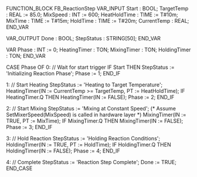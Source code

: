 FUNCTION_BLOCK FB_ReactionStep
VAR_INPUT
    Start           : BOOL;
    TargetTemp      : REAL := 85.0;
    MixSpeed        : INT := 600;
    HeatHoldTime    : TIME := T#10m;
    MixTime         : TIME := T#15m;
    HoldTime        : TIME := T#20m;
    CurrentTemp     : REAL;
END_VAR

VAR_OUTPUT
    Done            : BOOL;
    StepStatus      : STRING[50];
END_VAR

VAR
    Phase           : INT := 0;
    HeatingTimer    : TON;
    MixingTimer     : TON;
    HoldingTimer    : TON;
END_VAR


CASE Phase OF
0: // Wait for start trigger
    IF Start THEN
        StepStatus := 'Initializing Reaction Phase';
        Phase := 1;
    END_IF

1: // Start Heating
    StepStatus := 'Heating to Target Temperature';
    HeatingTimer(IN := CurrentTemp >= TargetTemp, PT := HeatHoldTime);
    IF HeatingTimer.Q THEN
        HeatingTimer(IN := FALSE);
        Phase := 2;
    END_IF

2: // Start Mixing
    StepStatus := 'Mixing at Constant Speed';
    (* Assume SetMixerSpeed(MixSpeed) is called in hardware layer *)
    MixingTimer(IN := TRUE, PT := MixTime);
    IF MixingTimer.Q THEN
        MixingTimer(IN := FALSE);
        Phase := 3;
    END_IF

3: // Hold Reaction
    StepStatus := 'Holding Reaction Conditions';
    HoldingTimer(IN := TRUE, PT := HoldTime);
    IF HoldingTimer.Q THEN
        HoldingTimer(IN := FALSE);
        Phase := 4;
    END_IF

4: // Complete
    StepStatus := 'Reaction Step Complete';
    Done := TRUE;
END_CASE
